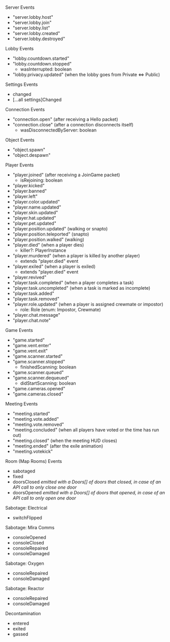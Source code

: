 Server Events
- "server.lobby.host"
- "server.lobby.join"
- "server.lobby.list"
- "server.lobby.created"
- "server.lobby.destroyed"

Lobby Events
- "lobby.countdown.started"
- "lobby.countdown.stopped"
  - wasInterrupted: boolean
- "lobby.privacy.updated" (when the lobby goes from Private <=> Public)

Settings Events
- changed
- [...all settings]Changed

Connection Events
- "connection.open" (after receiving a Hello packet)
- "connection.close" (after a connection disconnects itself)
  - wasDisconnectedByServer: boolean

Object Events
- "object.spawn"
- "object.despawn"

Player Events
- "player.joined" (after receiving a JoinGame packet)
  - isRejoining: boolean
- "player.kicked"
- "player.banned"
- "player.left"
- "player.color.updated"
- "player.name.updated"
- "player.skin.updated"
- "player.hat.updated"
- "player.pet.updated"
- "player.position.updated" (walking or snapto)
- "player.position.teleported" (snapto)
- "player.position.walked" (walking)
- "player.died" (when a player dies)
  - killer?: PlayerInstance
- "player.murdered" (when a player is killed by another player)
  - extends "player.died" event
- "player.exiled" (when a player is exiled)
  - extends "player.died" event
- "player.revived"
- "player.task.completed" (when a player completes a task)
- "player.task.uncompleted" (when a task is marked as incomplete)
- "player.task.added"
- "player.task.removed"
- "player.role.updated" (when a player is assigned crewmate or impostor)
  - role: Role (enum: Impostor, Crewmate)
- "player.chat.message"
- "player.chat.note"

Game Events
- "game.started"
- "game.vent.enter"
- "game.vent.exit"
- "game.scanner.started"
- "game.scanner.stopped"
  - finishedScanning: boolean
- "game.scanner.queued"
- "game.scanner.dequeued"
  - didStartScanning: boolean
- "game.cameras.opened"
- "game.cameras.closed"

Meeting Events
- "meeting.started"
- "meeting.vote.added"
- "meeting.vote.removed"
- "meeting.concluded" (when all players have voted or the time has run out)
- "meeting.closed" (when the meeting HUD closes)
- "meeting.ended" (after the exile animation)
- "meeting.votekick"

Room (Map Rooms) Events
- sabotaged
- fixed
- doorsClosed *emitted with a Doors[] of doors that closed, in case of an API call to only close one door*
- doorsOpened *emitted with a Doors[] of doors that opened, in case of an API call to only open one door*

Sabotage: Electrical
- switchFlipped

Sabotage: Mira Comms
- consoleOpened
- consoleClosed
- consoleRepaired
- consoleDamaged

Sabotage: Oxygen
- consoleRepaired
- consoleDamaged

Sabotage: Reactor
- consoleRepaired
- consoleDamaged

Decontamination
- entered
- exited
- gassed


